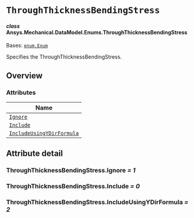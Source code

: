 # `ThroughThicknessBendingStress`

<a id="ansys.mechanical.stubs.v242.Ansys.Mechanical.DataModel.Enums.ThroughThicknessBendingStress"></a>

#### *class* Ansys.Mechanical.DataModel.Enums.ThroughThicknessBendingStress

Bases: [`enum.Enum`](https://docs.python.org/3/library/enum.html#enum.Enum)

Specifies the ThroughThicknessBendingStress.

<!-- !! processed by numpydoc !! -->

<a id="overview"></a>

## Overview

### Attributes

| Name |
| ------------------------------------------------------------------------------------- |
| [`Ignore`](#ThroughThicknessBendingStress.Ignore) |
| [`Include`](#ThroughThicknessBendingStress.Include) |
| [`IncludeUsingYDirFormula`](#ThroughThicknessBendingStress.IncludeUsingYDirFormula) |

<a id="attribute-detail"></a>

## Attribute detail

<a id="ThroughThicknessBendingStress.Ignore"></a>

### ThroughThicknessBendingStress.Ignore *= 1*

<a id="ThroughThicknessBendingStress.Include"></a>

### ThroughThicknessBendingStress.Include *= 0*

<a id="ThroughThicknessBendingStress.IncludeUsingYDirFormula"></a>

### ThroughThicknessBendingStress.IncludeUsingYDirFormula *= 2*


